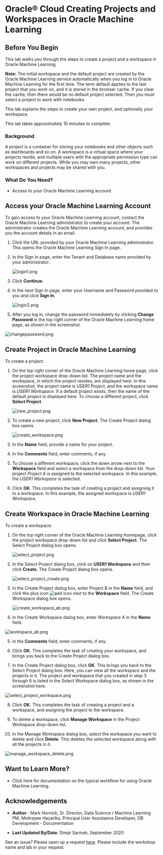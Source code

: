 # Oracle® Cloud Creating Projects and Workspaces in Oracle Machine Learning
## Before You Begin

  This lab walks you through the steps to create a project and a
  workspace in Oracle Machine Learning.

  **Note:** The initial workspace and the default project are
  created by the Oracle Machine Learning service automatically
  when you log in to Oracle Machine Learning for the first time.
  The term default applies to the last project that you work on,
  and it is stored in the browser cache. If you clear the cache,
  then there would be no default project selected. Then you must
  select a project to work with notebooks.

  This lab explains the steps to create your own project, and
  optionally your workspace.  

  This lab takes approximately 10 minutes to complete.

### Background
A project is a container for storing your notebooks and other objects such as dashboards and so on. A workspace is a virtual space where your projects reside, and multiple users with the appropriate permission type can work on different projects. While you may own many projects, other workspaces and projects may be shared with you.

### What Do You Need?

* Access to your Oracle Machine Learning account

## Access your Oracle Machine Learning Account

  To gain access to your Oracle Machine Learning account, contact the Oracle Machine Learning administrator to create your account. The administrator creates the Oracle Machine Learning account, and provides you the account details in an email.


1. Click the URL provided by your Oracle Machine Learning
  administrator. This opens the Oracle Machine Learning Sign In
  page.
2. In the Sign In page, enter the Tenant and Database name
  provided by your administrator.

    ![login1.png](images/login1.png "login1.png")


3. Click **Continue**.
4. In the next Sign In page, enter your Username and Password provided to you and click **Sign In**.

    ![login2.png](images/login2.png "login2.png")

4. After you log in, change the password immediately by
  clicking **Change Password** in the top right corner of the Oracle
  Machine Learning home page, as shown in the screenshot.

  ![changepassword.png](images/changepassword.png "changepassword.png")


## Create Project in Oracle Machine Learning

To create a project:

1. On the top right corner of the Oracle Machine Learning home
  page, click the project workspace drop-down list. The project
  name and the workspace, in which the project resides, are
  displayed here. In this screenshot, the project name is <i>USER1
  Project</i>, and the workspace name is <i>USER1 Workspace.</i>
  If a default project exists, then the name of the default
  project is displayed here. To choose a different project,
  click **Select Project**.

    ![new_project.png](images/new_project.png "new_project.png")

2. To create a new project, click **New Project**. The Create Project dialog box opens.

    ![create_workspace.png](images/create_workspace.png "create_workspace.png")

3. In the **Name** field, provide a name for your project.
4. In the **Comments** field, enter comments, if any.
5. To choose a different workspace, click the down arrow next
  to the **Workspace** field and select a workspace from the
  drop-down list. Your project <i>Project A</i> is assigned to
  the selected workspace. In this example, the <i>USER1 Workspace</i> is selected.
6. Click **OK**. This completes the task of creating a project and assigning it to a workspace. In this example, the assigned workspace is <i>USER1 Workspace.</i>

## Create Workspace in Oracle Machine Learning

To create a workspace:

1. On the top right corner of the Oracle Machine Learning homepage, click the project workspace drop-down list and click **Select Project**. The Select Project dialog box opens.

   ![select_project.png](images/select_project.png "select_project.png")

2. In the Select Project dialog box, click on **USER1 Workspace** and then click **Create**. The Create Project dialog box opens.

   ![select_project_create.png](images/select_project_create.png "select_project_create.png")

3. In the Create Project dialog box, enter Project B in the <b>Name</b>
  field, and click the plus icon <img src="./img/add.png" alt="add icon">
  next to the **Workspace** field. The Create Workspace
  dialog box opens.

   ![create_workspace_ab.png](images/create_workspace_ab.png "create_workspace_ab.png")

 4. In the Create Workspace dialog box, enter <i>Workspace A </i>in the **Name** field.

   ![workspace_ab.png](images/workspace_ab.png "workspace_ab.png")

 5. In the **Comments** field, enter comments, if any.

 6. Click **OK.** This completes the task of creating your workspace, and brings you back to the Create Project dialog box.

 7. In the Create Project dialog box, click **OK**. This
   brings you back to the Select Project dialog box. Here, you
   can view all the workspace and the projects in it. The project
   and workspace that you created in step 3 through 6 is listed
   in the Select Workspace dialog box, as shown in the screenshot
   here.

   ![select_project_workspace.png](images/select_project_workspace.png "select_project_workspace.png")

  8. Click **OK.** This completes the task of creating a project and a workspace, and assigning the project to the workspace.

  9. To delete a workspace, click **Manage Workspace** in the Project Workspace drop-down list.

  10. In the Manage Workspace dialog box, select the workspace you want to delete and click **Delete**.
  This deletes the selected workspace along with all the projects in it.

   ![manage_workspace_delete.png](images/manage_workspace_delete.png "manage_workspace_delete.png")


## Want to Learn More?

* Click here for documentation on the typical workflow for using Oracle Machine Learning.

## Acknowledgements
* **Author** : Mark Hornick, Sr. Director, Data Science / Machine Learning PM, Moitreyee Hazarika, Principal User Assistance Developer, DB Development - Documentation

* **Last Updated By/Date**: Dimpi Sarmah, September 2020

See an issue?  Please open up a request [here](https://github.com/oracle/learning-library/issues).   Please include the workshop name and lab in your request.
